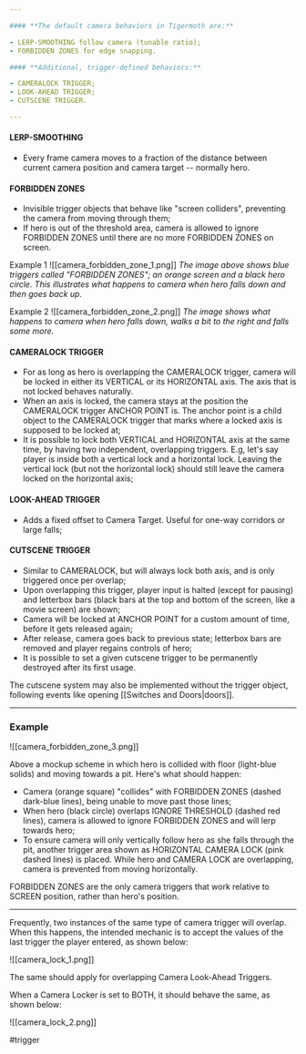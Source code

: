 ```yaml
---

#### **The default camera behaviors in Tigermoth are:**

- LERP-SMOOTHING follow camera (tunable ratio);
- FORBIDDEN ZONES for edge snapping.

#### **Additional, trigger-defined behaviors:**

- CAMERALOCK TRIGGER;
- LOOK-AHEAD TRIGGER;
- CUTSCENE TRIGGER.

---
```


#### **LERP-SMOOTHING**

- Every frame camera moves to a fraction of the distance between current camera position and camera target -- normally hero.

#### **FORBIDDEN ZONES**

- Invisible trigger objects that behave like "screen colliders", preventing the camera from moving through them;
- If hero is out of the threshold area, camera is allowed to ignore FORBIDDEN ZONES until there are no more FORBIDDEN ZONES on screen.

Example 1
![[camera_forbidden_zone_1.png]]
_The image above shows blue triggers called "FORBIDDEN ZONES"; an orange screen and a black hero circle. This illustrates what happens to camera when hero falls down and then goes back up._

Example 2
![[camera_forbidden_zone_2.png]]
_The image shows what happens to camera when hero falls down, walks a bit to the right and falls some more._





#### **CAMERALOCK TRIGGER**

- For as long as hero is overlapping the CAMERALOCK trigger, camera will be locked in either its VERTICAL or its HORIZONTAL axis. The axis that is not locked behaves naturally.
- When an axis is locked, the camera stays at the position the CAMERALOCK trigger ANCHOR POINT is. The anchor point is a child object to the CAMERALOCK trigger that marks where a locked axis is supposed to be locked at;
- It is possible to lock both VERTICAL and HORIZONTAL axis at the same time, by having two independent, overlapping triggers. E.g, let's say player is inside both a vertical lock and a horizontal lock. Leaving the vertical lock (but not the horizontal lock) should still leave the camera locked on the horizontal axis;

#### **LOOK-AHEAD TRIGGER**

- Adds a fixed offset to Camera Target. Useful for one-way corridors or large falls;

#### **CUTSCENE TRIGGER**

- Similar to CAMERALOCK, but will always lock both axis, and is only triggered once per overlap;
- Upon overlapping this trigger, player input is halted (except for pausing) and letterbox bars (black bars at the top and bottom of the screen, like a movie screen) are shown; 
- Camera will be locked at ANCHOR POINT for a custom amount of time, before it gets released again;
- After release, camera goes back to previous state; letterbox bars are removed and player regains controls of hero;
- It is possible to set a given cutscene trigger to be permanently destroyed after its first usage.

The cutscene system may also be implemented without the trigger object, following events like opening [[Switches and Doors|doors]].

---

### Example
![[camera_forbidden_zone_3.png]]

Above a mockup scheme in which hero is collided with floor (light-blue solids) and moving towards a pit. Here's what should happen:

- Camera (orange square) "collides" with FORBIDDEN ZONES (dashed dark-blue lines), being unable to move past those lines;
- When hero (black circle) overlaps IGNORE THRESHOLD (dashed red lines), camera is allowed to ignore FORBIDDEN ZONES and will lerp towards hero;
- To ensure camera will only vertically follow hero as she falls through the pit, another trigger area shown as HORIZONTAL CAMERA LOCK (pink dashed lines) is placed. While hero and CAMERA LOCK are overlapping, camera is prevented from moving horizontally.

FORBIDDEN ZONES are the only camera triggers that work relative to SCREEN position, rather than hero's position.

---

Frequently, two instances of the same type of camera trigger will overlap. When this happens, the intended mechanic is to accept the values of the last trigger the player entered, as shown below:

![[camera_lock_1.png]]

The same should apply for overlapping Camera Look-Ahead Triggers.

When a Camera Locker is set to BOTH, it should behave the same, as shown below:

![[camera_lock_2.png]]

#trigger